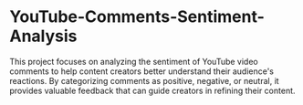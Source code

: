 # YouTube-Comments-Sentiment-Analysis
This project focuses on analyzing the sentiment of YouTube video comments to help content creators better understand their audience's reactions. By categorizing comments as positive, negative, or neutral, it provides valuable feedback that can guide creators in refining their content.

